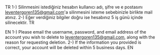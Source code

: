TR
  1-) Silinmesini istediğiniz hesabın kullanıcı adı, şifre ve e postasını leventergoren135@gmail.com'a silinmesini isteme sebebinizle birlikte mail atınız.
  2-) Eğer verdiğiniz bilgiler doğru ise hesabınız 5 iş günü içinde silinecektir.
TR

EN
  1-) Please email the username, password, and email address of the account you wish to delete to leventergoren135@gmail.com, along with the reason for requesting deletion.
  2-) If the information you provided is correct, your account will be deleted within 5 business days.
EN
